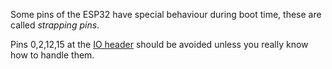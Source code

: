 Some pins of the ESP32 have special behaviour during boot time, these are called _strapping pins_.

Pins 0,2,12,15 at the [IO header](https://docs.antonsmindstorms.com/en/latest/Hardware/LMS-ESP32v2/1-pinout.html) should be avoided unless you really know how to handle them.

